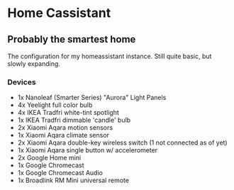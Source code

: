 # Home Cassistant
## Probably the smartest home
The configuration for my homeassistant instance.
Still quite basic, but slowly expanding.

### Devices
- 1x Nanoleaf (Smarter Series) "Aurora" Light Panels
- 4x Yeelight full color bulb
- 4x IKEA Tradfri white-tint spotlight
- 1x IKEA Tradfri dimmable 'candle' bulb
- 2x Xiaomi Aqara motion sensors
- 1x Xiaomi Aqara climate sensor
- 2x Xiaomi Aqara double-key wireless switch (1 not connected as of yet)
- 1x Xiaomi Aqara single button w/ accelerometer
- 2x Google Home mini
- 1x Google Chromecast
- 1x Google Chromecast Audio
- 1x Broadlink RM Mini universal remote
